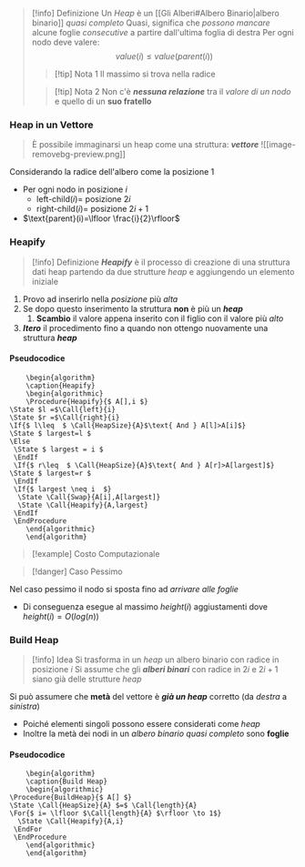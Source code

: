 >[!info] Definizione
>Un *Heap* è un [[Gli Alberi#Albero Binario|albero binario]] *quasi completo*
>Quasi, significa che *possono mancare* alcune foglie *consecutive* a partire dall'ultima foglia di destra
>Per ogni nodo deve valere:
>$$value(i)\leq value(parent(i))$$
>>[!tip] Nota 1
>>Il massimo si trova nella radice
>
>>[!tip] Nota 2
>>Non c'è ***nessuna relazione*** tra il *valore di un nodo* e quello di un **suo fratello**

### Heap in un Vettore
>È possibile immaginarsi un heap come una struttura: ***vettore***
![[image-removebg-preview.png]]

Considerando la radice dell'albero come la posizione 1
- Per ogni nodo in posizione $i$
	- $\text{left-child}(i) =$ posizione $2i$
	- $\text{right-child}(i) =$ posizione $2i+1$
- $\text{parent}(i)=\lfloor \frac{i}{2}\rfloor$
### Heapify
>[!info] Definizione
>***Heapify*** è il processo di creazione di una struttura dati heap partendo da due strutture *heap* e aggiungendo un elemento iniziale

1. Provo ad inserirlo nella *posizione* più *alta*
2. Se dopo questo inserimento la struttura **non** è più un ***heap***
	1. **Scambio** il valore appena inserito con il figlio con il valore più *alto*
3. ***Itero*** il procedimento fino a quando non ottengo nuovamente una struttura ***heap***

#### Pseudocodice

```pseudo
	\begin{algorithm}
	\caption{Heapify}
	\begin{algorithmic}
	\Procedure{Heapify}{$ A[],i $}
\State $l =$\Call{left}{i}
\State $r =$\Call{right}{i}
\If{$ l\leq  $ \Call{HeapSize}{A}$\text{ And } A[l]>A[i]$}
\State $ largest=l $
\Else 
 \State $ largest = i $
 \EndIf
 \If{$ r\leq  $ \Call{HeapSize}{A}$\text{ And } A[r]>A[largest]$}
\State $ largest=r $
 \EndIf
 \If{$ largest \neq i  $}
  \State \Call{Swap}{A[i],A[largest]}
  \State \Call{Heapify}{A,largest}
 \EndIf
 \EndProcedure
	\end{algorithmic}
	\end{algorithm}
```
>[!example] Costo Computazionale

>[!danger] Caso Pessimo

Nel caso pessimo il nodo si sposta fino ad *arrivare alle foglie*
- Di conseguenza esegue al massimo $height(i)$ aggiustamenti dove $height(i)=O(log(n))$


### Build Heap
>[!info] Idea
>Si trasforma in un *heap* un albero binario con radice in posizione $i$
>Si assume che gli ***alberi binari*** con radice in $2i$ e $2i+1$ siano già delle strutture *heap*

Si può assumere che **metà** del vettore è ***già un heap*** corretto (da *destra* a *sinistra*)
- Poiché elementi singoli possono essere considerati come *heap*
- Inoltre la metà dei nodi in un *albero binario quasi completo* sono **foglie**

#### Pseudocodice
```pseudo
	\begin{algorithm}
	\caption{Build Heap}
	\begin{algorithmic}
\Procedure{BuildHeap}{$ A[] $}
\State \Call{HeapSize}{A} $=$ \Call{length}{A}
\For{$ i= \lfloor $\Call{length}{A} $\rfloor \to 1$}
  \State \Call{Heapify}{A,i}
 \EndFor
 \EndProcedure
	\end{algorithmic}
	\end{algorithm}
```
